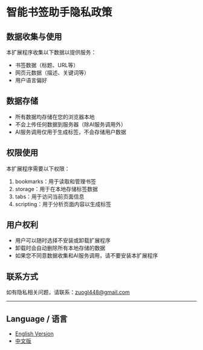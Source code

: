# 智能书签助手隐私政策

## 数据收集与使用
本扩展程序收集以下数据以提供服务：
- 书签数据（标题、URL等）
- 网页元数据（描述、关键词等）
- 用户语言偏好

## 数据存储
- 所有数据均存储在您的浏览器本地
- 不会上传任何数据到服务器（除AI服务调用外）
- AI服务调用仅用于生成标签，不会存储用户数据

## 权限使用
本扩展程序需要以下权限：
1. bookmarks：用于读取和管理书签
2. storage：用于在本地存储标签数据
3. tabs：用于访问当前页面信息
4. scripting：用于分析页面内容以生成标签

## 用户权利
- 用户可以随时选择不安装或卸载扩展程序
- 卸载时会自动删除所有本地存储的数据
- 如果您不同意数据收集和AI服务调用，请不要安装本扩展程序

## 联系方式
如有隐私相关问题，请联系：zuogl448@gmail.com

---

## Language / 语言
- [English Version](./SmartBookmarkAssistant)
- [中文版](./SmartBookmarkAssistantZH_CN)
